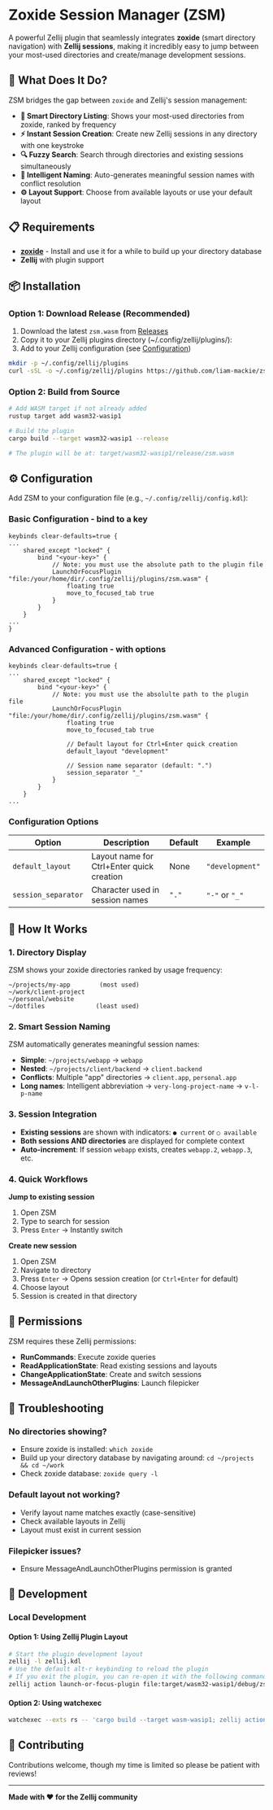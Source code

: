 # Zoxide Session Manager (ZSM)

A powerful Zellij plugin that seamlessly integrates **zoxide** (smart directory navigation) with **Zellij sessions**, making it incredibly easy to jump between your most-used directories and create/manage development sessions.

## 🚀 What Does It Do?

ZSM bridges the gap between `zoxide` and Zellij's session management:

- **🎯 Smart Directory Listing**: Shows your most-used directories from zoxide, ranked by frequency
- **⚡ Instant Session Creation**: Create new Zellij sessions in any directory with one keystroke
- **🔍 Fuzzy Search**: Search through directories and existing sessions simultaneously
- **🧠 Intelligent Naming**: Auto-generates meaningful session names with conflict resolution
- **⚙️ Layout Support**: Choose from available layouts or use your default layout

## 📋 Requirements

- **[zoxide](https://github.com/ajeetdsouza/zoxide)** - Install and use it for a while to build up your directory database
- **Zellij** with plugin support

## 📦 Installation

### Option 1: Download Release (Recommended)
1. Download the latest `zsm.wasm` from [Releases](https://github.com/liam-mackie/zsm/releases)
2. Copy it to your Zellij plugins directory (~/.config/zellij/plugins/):
3. Add to your Zellij configuration (see [Configuration](#%EF%B8%8F-configuration))

```bash
mkdir -p ~/.config/zellij/plugins
curl -sSL -o ~/.config/zellij/plugins https://github.com/liam-mackie/zsm/releases/download/v0.1.0/zsm.wasm
```

### Option 2: Build from Source

```bash
# Add WASM target if not already added
rustup target add wasm32-wasip1

# Build the plugin
cargo build --target wasm32-wasip1 --release

# The plugin will be at: target/wasm32-wasip1/release/zsm.wasm
```

## ⚙️ Configuration

Add ZSM to your configuration file (e.g., `~/.config/zellij/config.kdl`):

### Basic Configuration - bind to a key

```kdl
keybinds clear-defaults=true {
...
    shared_except "locked" {
        bind "<your-key>" { 
            // Note: you must use the absolute path to the plugin file
            LaunchOrFocusPlugin "file:/your/home/dir/.config/zellij/plugins/zsm.wasm" {
                floating true
                move_to_focused_tab true
            }
        }
    }
...
}
```

### Advanced Configuration - with options
```kdl
keybinds clear-defaults=true {
...
    shared_except "locked" {
        bind "<your-key>" { 
            // Note: you must use the absolulte path to the plugin file
            LaunchOrFocusPlugin "file:/your/home/dir/.config/zellij/plugins/zsm.wasm" {
                floating true
                move_to_focused_tab true
                
                // Default layout for Ctrl+Enter quick creation
                default_layout "development"
            
                // Session name separator (default: ".")
                session_separator "_"
            }
        }
    }
...
```

### Configuration Options

| Option              | Description                               | Default | Example         |
|---------------------|-------------------------------------------|---------|-----------------|
| `default_layout`    | Layout name for Ctrl+Enter quick creation | None    | `"development"` |
| `session_separator` | Character used in session names           | `"."`   | `"-"` or `"_"`  |

## 🎯 How It Works

### 1. Directory Display

ZSM shows your zoxide directories ranked by usage frequency:

```
~/projects/my-app        (most used)
~/work/client-project
~/personal/website
~/dotfiles              (least used)
```

### 2. Smart Session Naming

ZSM automatically generates meaningful session names:

- **Simple**: `~/projects/webapp` → `webapp`
- **Nested**: `~/projects/client/backend` → `client.backend`
- **Conflicts**: Multiple "app" directories → `client.app`, `personal.app`
- **Long names**: Intelligent abbreviation → `very-long-project-name` → `v-l-p-name`

### 3. Session Integration

- **Existing sessions** are shown with indicators: `● current` or `○ available`
- **Both sessions AND directories** are displayed for complete context
- **Auto-increment**: If session `webapp` exists, creates `webapp.2`, `webapp.3`, etc.

### 4. Quick Workflows

**Jump to existing session**

1. Open ZSM
2. Type to search for session
3. Press `Enter` → Instantly switch

**Create new session**

1. Open ZSM  
2. Navigate to directory
3. Press `Enter` → Opens session creation (or `Ctrl+Enter` for default)
4. Choose layout 
5. Session is created in that directory

## 🔐 Permissions

ZSM requires these Zellij permissions:

- **RunCommands**: Execute zoxide queries
- **ReadApplicationState**: Read existing sessions and layouts
- **ChangeApplicationState**: Create and switch sessions  
- **MessageAndLaunchOtherPlugins**: Launch filepicker

## 🐛 Troubleshooting

### No directories showing?

- Ensure zoxide is installed: `which zoxide`
- Build up your directory database by navigating around: `cd ~/projects && cd ~/work`
- Check zoxide database: `zoxide query -l`

### Default layout not working?

- Verify layout name matches exactly (case-sensitive)
- Check available layouts in Zellij
- Layout must exist in current session

### Filepicker issues?

- Ensure MessageAndLaunchOtherPlugins permission is granted

## 🚧 Development

### Local Development

#### Option 1: Using Zellij Plugin Layout

```bash
# Start the plugin development layout
zellij -l zellij.kdl
# Use the default alt-r keybinding to reload the plugin
# If you exit the plugin, you can re-open it with the following command:
zellij action launch-or-focus-plugin file:target/wasm32-wasip1/debug/zsm.wasm
```

#### Option 2: Using watchexec

```bash
watchexec --exts rs -- 'cargo build --target wasm-wasip1; zellij action start-or-reload-plugin file:target/wasm32-wasip1/debug/zsm.wasm'
```

## 🤝 Contributing

Contributions welcome, though my time is limited so please be patient with reviews!

---

**Made with ❤️ for the Zellij community**

